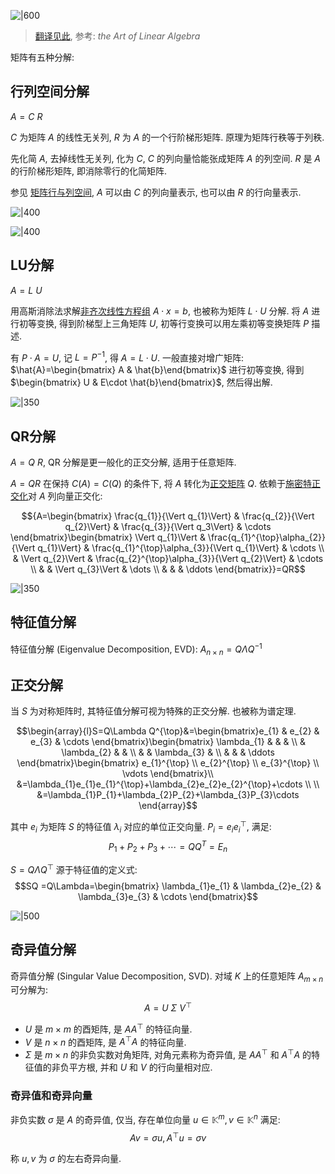 ![|600](../../attach/Pasted%20image%2020230803211419.avif)

> [翻译见此](../../attach/Pasted%20image%2020230803211454.avif), 参考: *the Art of Linear Algebra*

矩阵有五种分解: 

## 行列空间分解

$A=C\ R$

$C$ 为矩阵 $A$ 的线性无关列, $R$ 为 $A$ 的一个行阶梯形矩阵. 原理为矩阵行秩等于列秩.

先化简 $A$, 去掉线性无关列, 化为 $C$, $C$ 的列向量恰能张成矩阵 $A$ 的列空间. $R$ 是 $A$ 的行阶梯形矩阵, 即消除零行的化简矩阵. 

参见 [矩阵行与列空间](矩阵运算.md), $A$ 可以由 $C$ 的列向量表示, 也可以由 $R$ 的行向量表示.

![|400](../../attach/Pasted%20image%2020230805214731.avif)

![|400](../../attach/Pasted%20image%2020230805215507.avif)

## LU分解

$A=L\ U$

用高斯消除法求解[非齐次线性方程组](线性方程组/线性方程组的解.md) $A\cdot x=b$, 也被称为矩阵 $L\cdot U$ 分解. 将 $A$ 进行初等变换, 得到阶梯型上三角矩阵 $U$, 初等行变换可以用左乘初等变换矩阵 $P$ 描述.

有 $P\cdot A=U$, 记 $L=P^{-1}$, 得 $A=L\cdot U$. 一般直接对增广矩阵: $\hat{A}=\begin{bmatrix} A  & \hat{b}\end{bmatrix}$ 进行初等变换, 得到 $\begin{bmatrix} U & E\cdot \hat{b}\end{bmatrix}$, 然后得出解.

![|350](../../attach/Pasted%20image%2020230806175213.avif)

## QR分解

$A=Q\ R$, QR 分解是更一般化的正交分解, 适用于任意矩阵.

$A=QR$ 在保持 $C(A)=C(Q)$ 的条件下, 将 $A$ 转化为[正交矩阵](矩阵相似.md#正交矩阵) $Q$. 依赖于[施密特正交化](向量空间/施密特向量正交化.md)对 $A$ 列向量正交化:

$${A=\begin{bmatrix}
\frac{q_{1}}{\Vert q_{1}\Vert} & \frac{q_{2}}{\Vert q_{2}\Vert} & \frac{q_{3}}{\Vert q_3\Vert} & \cdots 
\end{bmatrix}\begin{bmatrix}
\Vert q_{1}\Vert & \frac{q_{1}^{\top}\alpha_{2}}{\Vert q_{1}\Vert} & \frac{q_{1}^{\top}\alpha_{3}}{\Vert q_{1}\Vert} & \cdots  \\
 & \Vert q_{2}\Vert &  \frac{q_{2}^{\top}\alpha_{3}}{\Vert q_{2}\Vert} & \cdots \\ 
 &    & \Vert q_{3}\Vert & \dots \\
 &  &  & \ddots 
\end{bmatrix}}=QR$$

![|350](../../attach/Pasted%20image%2020230806180207.avif)

## 特征值分解

特征值分解 (Eigenvalue Decomposition, EVD): $A_{n\times n}=Q\Lambda Q^{-1}$

## 正交分解

当 $S$ 为对称矩阵时, 其特征值分解可视为特殊的正交分解. 也被称为谱定理.

$$\begin{array}{l}S=Q\Lambda Q^{\top}&=\begin{bmatrix}e_{1} & e_{2} & e_{3} & \cdots \end{bmatrix}\begin{bmatrix}
\lambda_{1} &  &  &  \\
 & \lambda_{2} &  &  \\
 &  & \lambda_{3} &  \\
 &  &  &  \ddots
\end{bmatrix}\begin{bmatrix}
e_{1}^{\top} \\ e_{2}^{\top} \\ e_{3}^{\top} \\ \vdots
\end{bmatrix}\\
&=\lambda_{1}e_{1}e_{1}^{\top}+\lambda_{2}e_{2}e_{2}^{\top}+\cdots \\ \\
&=\lambda_{1}P_{1}+\lambda_{2}P_{2}+\lambda_{3}P_{3}\cdots 
\end{array}$$

其中 $e_{i}$ 为矩阵 $S$ 的特征值 $\lambda_{i}$ 对应的单位正交向量. $P_{i}=e_{i}e_{i}^{\top}$, 满足: $$P_{1}+P_{2}+P_{3}+\cdots =QQ^{T}=E_{n}$$

$S=Q\Lambda Q^{\top}$ 源于特征值的定义式: $$SQ =Q\Lambda=\begin{bmatrix}
\lambda_{1}e_{1} & \lambda_{2}e_{2}  & \lambda_{3}e_{3} & \cdots 
\end{bmatrix}$$

![|500](../../attach/线性代数_矩阵正交分解.avif)

## 奇异值分解

奇异值分解 (Singular Value Decomposition, SVD). 对域 $K$ 上的任意矩阵 $A_{m\times n}$ 可分解为: $$A=U\ \Sigma\ V^{\top}$$

- $U$ 是 $m\times m$ 的酉矩阵, 是 $AA^{\top}$ 的特征向量.
- $V$ 是 $n\times n$ 的酉矩阵, 是 $A^{\top}A$ 的特征向量.
- $\Sigma$ 是 $m\times n$ 的非负实数对角矩阵, 对角元素称为奇异值, 是 $AA^\top$ 和 $A^{\top}A$ 的特征值的非负平方根, 并和 $U$ 和 $V$ 的行向量相对应.

### 奇异值和奇异向量

非负实数 $\sigma$ 是 $A$ 的奇异值, 仅当, 存在单位向量 $u\in\mathbb{K}^{m}, v\in\mathbb{K}^{n}$ 满足: $$Av=\sigma u,A^{\top}u=\sigma v$$

称 $u,v$ 为 $\sigma$ 的左右奇异向量.
